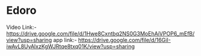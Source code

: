 # Edoro

Video Link:- https://drive.google.com/file/d/1Hwe8Cxntbq2NS0G3MoEhAiVPOP6_mEfB/view?usp=sharing
app link:- https://drive.google.com/file/d/16GiI-iwAvL8UyAlxzKgWJRtqe8txq01K/view?usp=sharing
